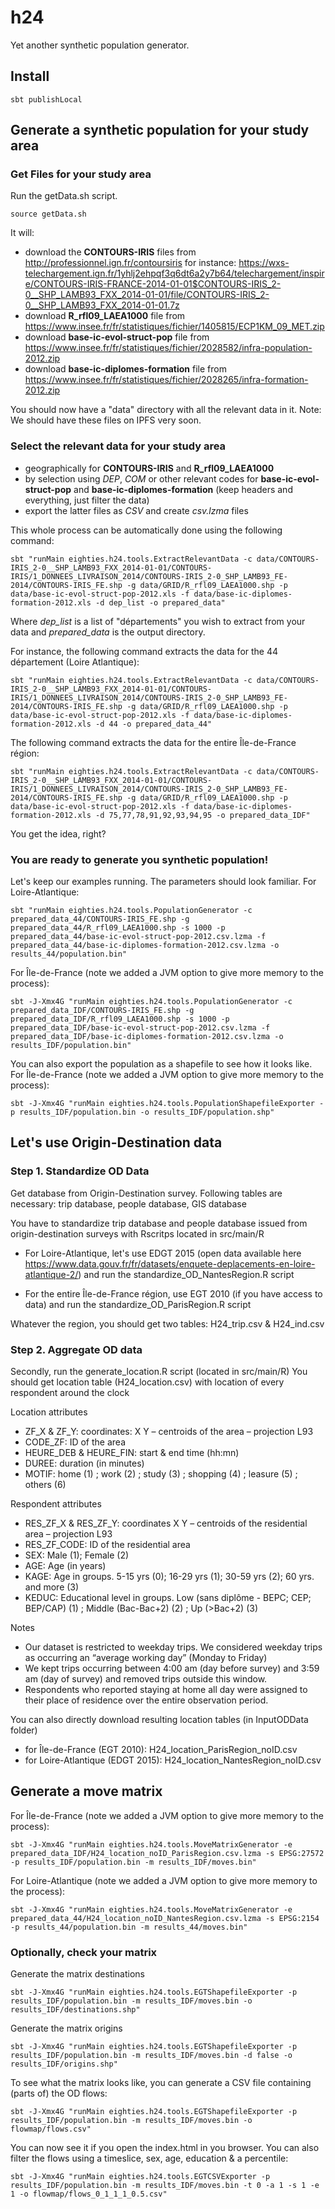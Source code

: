 # h24

Yet another synthetic population generator.

## Install

```shell script
sbt publishLocal
```

## Generate a synthetic population for your study area

### Get Files for your study area
Run the getData.sh script.
```shell script
source getData.sh
```
It will:
- download the **CONTOURS-IRIS** files from http://professionnel.ign.fr/contoursiris for instance: https://wxs-telechargement.ign.fr/1yhlj2ehpqf3q6dt6a2y7b64/telechargement/inspire/CONTOURS-IRIS-FRANCE-2014-01-01$CONTOURS-IRIS_2-0__SHP_LAMB93_FXX_2014-01-01/file/CONTOURS-IRIS_2-0__SHP_LAMB93_FXX_2014-01-01.7z
- download **R_rfl09_LAEA1000** file from https://www.insee.fr/fr/statistiques/fichier/1405815/ECP1KM_09_MET.zip
- download **base-ic-evol-struct-pop** file from https://www.insee.fr/fr/statistiques/fichier/2028582/infra-population-2012.zip
- download **base-ic-diplomes-formation** file from https://www.insee.fr/fr/statistiques/fichier/2028265/infra-formation-2012.zip

You should now have a "data" directory with all the relevant data in it.
Note: We should have these files on IPFS very soon.

### Select the relevant data for your study area
- geographically for **CONTOURS-IRIS** and **R_rfl09_LAEA1000**
- by selection using *DEP*, *COM* or other relevant codes for **base-ic-evol-struct-pop** and **base-ic-diplomes-formation** (keep headers and everything, just filter the data)
- export the latter files as *CSV* and create *csv.lzma* files

This whole process can be automatically done using the following command:
```shell script
sbt "runMain eighties.h24.tools.ExtractRelevantData -c data/CONTOURS-IRIS_2-0__SHP_LAMB93_FXX_2014-01-01/CONTOURS-IRIS/1_DONNEES_LIVRAISON_2014/CONTOURS-IRIS_2-0_SHP_LAMB93_FE-2014/CONTOURS-IRIS_FE.shp -g data/GRID/R_rfl09_LAEA1000.shp -p data/base-ic-evol-struct-pop-2012.xls -f data/base-ic-diplomes-formation-2012.xls -d dep_list -o prepared_data"
```
Where *dep_list* is a list of "départements" you wish to extract from your data and *prepared_data* is the output directory.

For instance, the following command extracts the data for the 44 département (Loire Atlantique):
```shell script
sbt "runMain eighties.h24.tools.ExtractRelevantData -c data/CONTOURS-IRIS_2-0__SHP_LAMB93_FXX_2014-01-01/CONTOURS-IRIS/1_DONNEES_LIVRAISON_2014/CONTOURS-IRIS_2-0_SHP_LAMB93_FE-2014/CONTOURS-IRIS_FE.shp -g data/GRID/R_rfl09_LAEA1000.shp -p data/base-ic-evol-struct-pop-2012.xls -f data/base-ic-diplomes-formation-2012.xls -d 44 -o prepared_data_44"
```

The following command extracts the data for the entire Île-de-France région:
```shell script
sbt "runMain eighties.h24.tools.ExtractRelevantData -c data/CONTOURS-IRIS_2-0__SHP_LAMB93_FXX_2014-01-01/CONTOURS-IRIS/1_DONNEES_LIVRAISON_2014/CONTOURS-IRIS_2-0_SHP_LAMB93_FE-2014/CONTOURS-IRIS_FE.shp -g data/GRID/R_rfl09_LAEA1000.shp -p data/base-ic-evol-struct-pop-2012.xls -f data/base-ic-diplomes-formation-2012.xls -d 75,77,78,91,92,93,94,95 -o prepared_data_IDF"
```

You get the idea, right?

### You are ready to generate you synthetic population!
Let's keep our examples running. The parameters should look familiar.
For Loire-Atlantique:
```shell script
sbt "runMain eighties.h24.tools.PopulationGenerator -c prepared_data_44/CONTOURS-IRIS_FE.shp -g prepared_data_44/R_rfl09_LAEA1000.shp -s 1000 -p prepared_data_44/base-ic-evol-struct-pop-2012.csv.lzma -f prepared_data_44/base-ic-diplomes-formation-2012.csv.lzma -o results_44/population.bin"
```
For Île-de-France (note we added a JVM option to give more memory to the process):
```shell script
sbt -J-Xmx4G "runMain eighties.h24.tools.PopulationGenerator -c prepared_data_IDF/CONTOURS-IRIS_FE.shp -g prepared_data_IDF/R_rfl09_LAEA1000.shp -s 1000 -p prepared_data_IDF/base-ic-evol-struct-pop-2012.csv.lzma -f prepared_data_IDF/base-ic-diplomes-formation-2012.csv.lzma -o results_IDF/population.bin"
```
You can also export the population as a shapefile to see how it looks like.
For Île-de-France (note we added a JVM option to give more memory to the process):
```shell script
sbt -J-Xmx4G "runMain eighties.h24.tools.PopulationShapefileExporter -p results_IDF/population.bin -o results_IDF/population.shp"
```

## Let's use Origin-Destination data

### Step 1. Standardize OD Data
Get database from Origin-Destination survey. Following tables are necessary: trip database, people database, GIS database

You have to standardize trip database and people database issued from origin-destination surveys with Rscritps located in src/main/R

- For Loire-Atlantique, let's use EDGT 2015 (open data available here https://www.data.gouv.fr/fr/datasets/enquete-deplacements-en-loire-atlantique-2/) and run the standardize_OD_NantesRegion.R script

- For the entire Île-de-France région, use EGT 2010 (if you have access to data) and run the standardize_OD_ParisRegion.R script

Whatever the region, you should get two tables: H24_trip.csv & H24_ind.csv

### Step 2. Aggregate OD data
Secondly, run the generate_location.R script (located in src/main/R) 
You should get location table (H24_location.csv) with location of every respondent around the clock

Location attributes
- ZF_X & ZF_Y: coordinates: X Y – centroids of the area – projection L93
- CODE_ZF: ID of the area
- HEURE_DEB &  HEURE_FIN: start & end time (hh:mn)
- DUREE: duration (in minutes)
- MOTIF: home (1) ; work (2) ; study (3) ; shopping (4) ; leasure (5) ; others (6)
		
Respondent attributes
- RES_ZF_X &  RES_ZF_Y: coordinates X Y – centroids of the residential area – projection L93
- RES_ZF_CODE: ID of the residential area
- SEX: Male (1); Female (2)
- AGE: Age (in years)
- KAGE: Age in groups. 5-15 yrs (0); 16-29 yrs (1); 30-59 yrs (2); 60 yrs. and more (3)
- KEDUC: Educational level in groups. Low (sans diplôme - BEPC; CEP; BEP/CAP) (1) ; Middle (Bac-Bac+2) (2) ; Up (>Bac+2) (3)

Notes
- Our dataset is restricted to weekday trips. We considered weekday trips as occurring an “average working day” (Monday to Friday)
- We kept trips occurring between 4:00 am (day before survey) and 3:59 am (day of survey) and removed trips outside this window.
- Respondents who reported staying at home all day were assigned to their place of residence over the entire observation period.

You can also directly download resulting location tables (in InputODData folder)
- for Île-de-France (EGT 2010): H24_location_ParisRegion_noID.csv
- for Loire-Atlantique (EDGT 2015):  H24_location_NantesRegion_noID.csv

## Generate a move matrix

For Île-de-France (note we added a JVM option to give more memory to the process):
```shell script
sbt -J-Xmx4G "runMain eighties.h24.tools.MoveMatrixGenerator -e prepared_data_IDF/H24_location_noID_ParisRegion.csv.lzma -s EPSG:27572 -p results_IDF/population.bin -m results_IDF/moves.bin"
```
For Loire-Atlantique (note we added a JVM option to give more memory to the process):
```shell script
sbt -J-Xmx4G "runMain eighties.h24.tools.MoveMatrixGenerator -e prepared_data_44/H24_location_noID_NantesRegion.csv.lzma -s EPSG:2154 -p results_44/population.bin -m results_44/moves.bin"
```
### Optionally, check your matrix
Generate the matrix destinations
```shell script
sbt -J-Xmx4G "runMain eighties.h24.tools.EGTShapefileExporter -p results_IDF/population.bin -m results_IDF/moves.bin -o results_IDF/destinations.shp"
```
Generate the matrix origins
```shell script
sbt -J-Xmx4G "runMain eighties.h24.tools.EGTShapefileExporter -p results_IDF/population.bin -m results_IDF/moves.bin -d false -o results_IDF/origins.shp"
```
To see what the matrix looks like, you can generate a CSV file containing (parts of) the OD flows:
```shell script
sbt -J-Xmx4G "runMain eighties.h24.tools.EGTShapefileExporter -p results_IDF/population.bin -m results_IDF/moves.bin -o flowmap/flows.csv"
```
You can now see it if you open the index.html in you browser.
You can also filter the flows using a timeslice, sex, age, education & a percentile:
```shell script
sbt -J-Xmx4G "runMain eighties.h24.tools.EGTCSVExporter -p results_IDF/population.bin -m results_IDF/moves.bin -t 0 -a 1 -s 1 -e 1 -o flowmap/flows_0_1_1_1_0.5.csv"
```
